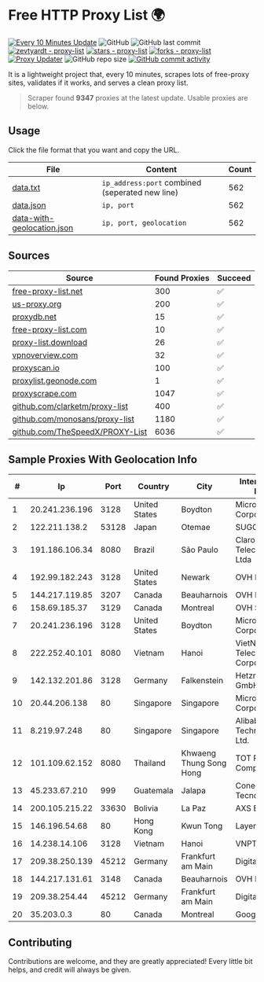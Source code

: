 
# Free HTTP Proxy List 🌍

[![Every 10 Minutes Update](https://github.com/mertguvencli/http-proxy-list/actions/workflows/main.yml/badge.svg?branch=main)](https://github.com/mertguvencli/http-proxy-list/actions/workflows/main.yml)
![GitHub](https://img.shields.io/github/license/mertguvencli/http-proxy-list)
![GitHub last commit](https://img.shields.io/github/last-commit/mertguvencli/http-proxy-list)
[![zevtyardt - proxy-list](https://img.shields.io/static/v1?label=zevtyardt&message=proxy-list&color=blue&logo=github)](https://github.com/zevtyardt/proxy-list "Go to GitHub repo")
[![stars - proxy-list](https://img.shields.io/github/stars/zevtyardt/proxy-list?style=social)](https://github.com/zevtyardt/proxy-list)
[![forks - proxy-list](https://img.shields.io/github/forks/zevtyardt/proxy-list?style=social)](https://github.com/zevtyardt/proxy-list)
[![Proxy Updater](https://github.com/zevtyardt/proxy-list/workflows/Proxy%20Updater/badge.svg)](https://github.com/zevtyardt/proxy-list/actions?query=workflow:"Proxy+Updater")
![GitHub repo size](https://img.shields.io/github/repo-size/zevtyardt/proxy-list)
[![GitHub commit activity](https://img.shields.io/github/commit-activity/m/zevtyardt/proxy-list?logo=commits)](https://github.com/zevtyardt/proxy-list/commits/main)

It is a lightweight project that, every 10 minutes, scrapes lots of free-proxy sites, validates if it works, and serves a clean proxy list.

> Scraper found **9347** proxies at the latest update. Usable proxies are below.

## Usage

Click the file format that you want and copy the URL.

|File|Content|Count|
|----|-------|-----|
|[data.txt](https://raw.githubusercontent.com/mertguvencli/http-proxy-list/main/proxy-list/data.txt)|`ip_address:port` combined (seperated new line)|562|
|[data.json](https://raw.githubusercontent.com/mertguvencli/http-proxy-list/main/proxy-list/data.json)|`ip, port`|562|
|[data-with-geolocation.json](https://raw.githubusercontent.com/mertguvencli/http-proxy-list/main/proxy-list/data-with-geolocation.json)|`ip, port, geolocation`|562|

## Sources

|Source|Found Proxies|Succeed|
|------|-------------|-------|
|[free-proxy-list.net](https://free-proxy-list.net)|300|✅|
|[us-proxy.org](https://www.us-proxy.org)|200|✅|
|[proxydb.net](http://proxydb.net)|15|✅|
|[free-proxy-list.com](https://free-proxy-list.com/?page=&port=&type%5B%5D=http&type%5B%5D=https&up_time=0&search=Search)|10|✅|
|[proxy-list.download](https://www.proxy-list.download/HTTP)|26|✅|
|[vpnoverview.com](https://vpnoverview.com/privacy/anonymous-browsing/free-proxy-servers)|32|✅|
|[proxyscan.io](https://www.proxyscan.io)|100|✅|
|[proxylist.geonode.com](https://proxylist.geonode.com/api/proxy-list?limit=300&page=1&sort_by=lastChecked&sort_type=desc&protocols=http,https)|1|✅|
|[proxyscrape.com](https://api.proxyscrape.com/v2/?request=displayproxies&protocol=http&timeout=10000&country=all&ssl=all&anonymity=all)|1047|✅|
|[github.com/clarketm/proxy-list](https://raw.githubusercontent.com/clarketm/proxy-list/master/proxy-list-raw.txt)|400|✅|
|[github.com/monosans/proxy-list](https://raw.githubusercontent.com/monosans/proxy-list/main/proxies/http.txt)|1180|✅|
|[github.com/TheSpeedX/PROXY-List](https://raw.githubusercontent.com/TheSpeedX/PROXY-List/master/http.txt)|6036|✅|


## Sample Proxies With Geolocation Info

|#|Ip|Port|Country|City|Internet Service Provider|
|-|--|----|-------|----|-------------------------|
|1|20.241.236.196|3128|United States|Boydton|Microsoft Corporation|
|2|122.211.138.2|53128|Japan|Otemae|SUGOKURA|
|3|191.186.106.34|8080|Brazil|São Paulo|Claro NXT Telecomunicacoes Ltda|
|4|192.99.182.243|3128|United States|Newark|OVH Hosting|
|5|144.217.119.85|3207|Canada|Beauharnois|OVH Hosting|
|6|158.69.185.37|3129|Canada|Montreal|OVH SAS|
|7|20.241.236.196|3128|United States|Boydton|Microsoft Corporation|
|8|222.252.40.101|8080|Vietnam|Hanoi|VietNam Post and Telecom Corporation|
|9|142.132.201.86|3128|Germany|Falkenstein|Hetzner Online GmbH|
|10|20.44.206.138|80|Singapore|Singapore|Microsoft Corporation|
|11|8.219.97.248|80|Singapore|Singapore|Alibaba (US) Technology Co., Ltd.|
|12|101.109.62.152|8080|Thailand|Khwaeng Thung Song Hong|TOT Public Company Limited|
|13|45.233.67.210|999|Guatemala|Jalapa|Conectividad Y Tecnologia S.A.|
|14|200.105.215.22|33630|Bolivia|La Paz|AXS Bolivia S. A.|
|15|146.196.54.68|80|Hong Kong|Kwun Tong|Layerstack Limited|
|16|14.238.14.106|3128|Vietnam|Hanoi|VNPT|
|17|209.38.250.139|45212|Germany|Frankfurt am Main|DigitalOcean, LLC|
|18|144.217.131.61|3148|Canada|Beauharnois|OVH Hosting|
|19|209.38.254.44|45212|Germany|Frankfurt am Main|DigitalOcean, LLC|
|20|35.203.0.3|80|Canada|Montreal|Google LLC|



## Contributing

Contributions are welcome, and they are greatly appreciated! Every
little bit helps, and credit will always be given.

